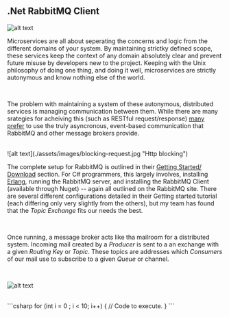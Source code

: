 ## .Net RabbitMQ Client

![alt text](./assets/images/rabbitmq-logo-white.png "Logo Title Text 1")

Microservices are all about seperating the concerns and logic from the different domains of your system. By maintaining strictky defined scope, these services keep the context of any domain absolutely clear and prevent future misuse by developers new to the project. Keeping with the Unix philosophy of doing one thing, and doing it well, microservices are strictly autonymous and know nothing else of the world. 

<br/>


The problem with maintaining a system of these autonymous, distributed services is managing communication between them. While there are many srategies for acheiving this (such as RESTful request/response) [many prefer](https://www.oreilly.com/ideas/what-is-a-reactive-microservice) to use the truly asyncronous, event-based communication that RabbitMQ and other message brokers provide.


<br/>
![alt text](./assets/images/blocking-request.jpg "Http blocking")
<br/>


The complete setup for RabbitMQ is outlined in their [Getting Started/ Download](https://www.rabbitmq.com/install-windows.html) section. For C# programmers, this largely involves, installing [Erlang](http://www.erlang.org), running the RabbitMQ server, and installing the RabbitMQ Client (available through Nuget) -- again all outlined on the RabbitMQ site. There are several different configurations detailed in their Getting started tutorial (each differing only very slightly from the others), but my team has found that the *Topic Exchange* fits our needs the best.

<br/>

Once running, a message broker acts like tha mailroom for a distributed system. Incoming mail created by a *Producer* is sent to a an exchange with a given *Routing Key* or *Topic*. These topics are addresses which *Consumers* of our mail use to subscribe to a given *Queue* or channel. 

<br/>

![alt text](./assets/images/RabbitMq_Diagram_1.jpg "Logo Title Text 1")

<br/>
```csharp
  for (int i = 0 ; i < 10; i++)
   {
     // Code to execute.
   }
```